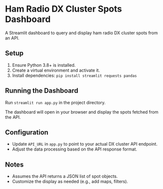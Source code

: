 # Ham Radio DX Cluster Spots Dashboard

A Streamlit dashboard to query and display ham radio DX cluster spots from an API.

## Setup

1. Ensure Python 3.8+ is installed.
2. Create a virtual environment and activate it.
3. Install dependencies: `pip install streamlit requests pandas`

## Running the Dashboard

Run `streamlit run app.py` in the project directory.

The dashboard will open in your browser and display the spots fetched from the API.

## Configuration

- Update `API_URL` in `app.py` to point to your actual DX cluster API endpoint.
- Adjust the data processing based on the API response format.

## Notes

- Assumes the API returns a JSON list of spot objects.
- Customize the display as needed (e.g., add maps, filters).